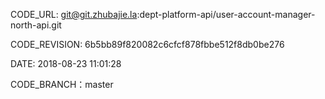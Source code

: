 CODE_URL: git@git.zhubajie.la:dept-platform-api/user-account-manager-north-api.git

CODE_REVISION: 6b5bb89f820082c6cfcf878fbbe512f8db0be276

DATE: 2018-08-23 11:01:28

CODE_BRANCH：master
